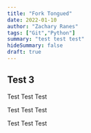 ```yaml
---
title: "Fork Tongued"
date: 2022-01-10
author: "Zachary Ranes"
tags: ["Git","Python"]
summary: "test test test"
hideSummary: false
draft: true
---
```


## Test 3

Test Test Test

Test Test Test

Test Test Test
